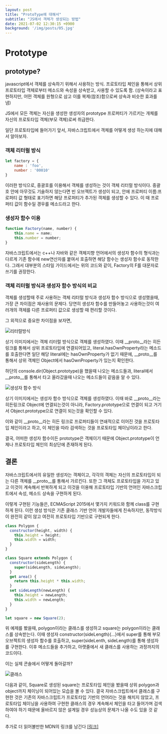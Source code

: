 ```yaml
---
layout: post
title: "ProtoType에 대해서"
subtitle: "JS에서 객체가 생성되는 방법"
date: 2021-07-02 12:30:15 +0900
background: '/img/posts/05.jpg'
---
```

# Prototype
## prototype?
javascript에서 객체를 상속하기 위해서 사용하는 방식.
프로토타입 체인을 통해서 상위 프로토타입 객체로부터 메소드와 속성을 상속받고, 사용할 수 있도록 함.
(상속이라고 표현하지만, 어떤 객체를 원형으로 삼고 이를 복제(참조)함으로써 상속과 비슷한 효과를 냄)

JS에서 모든 객체는 자신을 생성한 생성자의 prototype 프로퍼티가 가르키는 개체를 자신의 프로토타입 객체(부모 객체)로써 취급한다.

일단 프로토타입에 들어가기 앞서, 자바스크립트에서 객체를 어떻게 생성 하는지에 대해서 알아보자.

### 객체 리터럴 방식

```javascript
let factory = {
	name : 'foo',
	number : '00010'
}
```
이러한 방식으로, 중괄호를 이용해서 객체를 생성하는 것이 객체 리터럴 방식이다. 중괄호 안에 아무것도 기술하지 않는다면 빈 오브젝트가 생성이 되고, 안에 프로퍼티 이름:프로퍼티 값 형태로 표기하면 해당 프로퍼티가 추가된 객체를 생성할 수 있다. 이 때 프로퍼티 값이 함수일 경우를 메소드라고 한다.

### 생성자 함수 이용

```javascript
function Factory(name, number) {
    this.name = name;
    this.number = number;
}

```
자바스크립트에서는 c++나 자바와 같은 객체지향 언어에서의 생성자 함수의 형식과는 다르게 기존 함수에 new연산자를 붙여서 호출하면 해당 함수는 생성자 함수로 동작한다. 그래서 대부분의 스타일 가이드에서는 위의 코드와 같이, Factory의 F를 대문자로 쓰기를 권장한다.


### 객체 리터럴 방식과 생성자 함수 방식의 비교
객체를 생성할때 주로 사용하는 객체 리터럴 방식과 생성자 함수 방식으로 생성했을때, 가장 큰 차이점은 재사용의 문제다. 당연히 생성자 함수를 만들어놓고 사용하는것이 여러개의 객체를 다른 프로퍼티 값으로 생성할 때 편리할 것이다.

그 외적으로 중요한 차이점을 보자면, 

![리터럴방식](/img/posts/21_07_02/1.png "이미지 설명(title)")

상기 이미지에서는 객체 리터럴 방식으로 객체를 생성하였다. 이때 __proto__라는 히든링크를 통해서 상위 프로토타입에 연결되어있고, literal.hasOwnProperty라는 메소드를 호출한다면 일단 해당 literal에는 hasOwnProperty가 없기 때문에, __proto__를 통해서 상위 객체인 Object에서 hasOwnProperty가 있는지 확인한다. 

하단의 console.dir(Object.prototype)을 했을때 나오는 메소드들과, literal에서 __proto__를 통해서 타고 올라갔을때 나오는 메소드들이 같음을 알 수 있다.



![생성자 함수 방식](/img/posts/21_07_02/2.png "이미지 설명(title)")

상기 이미지에서는 생성자 함수 방식으로 객체를 생성하였다. 이때 바로 __proto__라는 히든링크로 Object에 연결되는것이 아니라, Factory.prototype으로 연결이 되고 거기서 Object.prototype으로 연결이 되는것을 확인할 수 있다.


이와 같이 __proto__라는 히든 링크로 프로퍼티들이 연쇄적으로 이어진 것을 프로토타입 체인이라고 하고, 이 체인을 따라 검색하는 것을 프로토타입 체이닝이라고 한다.


결국, 어떠한 생성자 함수이든 prototype은 객체이기 때문에 Object.prototype이 언제나 프로토타입 체인의 최상단에 존재하게 된다.


## 결론

자바스크립트에서의 유일한 생성자는 객체이고, 각각의 객체는 자신의 프로토타입이 되는 다른 객체를 __proto__를 통해서 가르킨다. 또한 그 객체도 프로토타입을 가지고 있고 이것이 계속해서 반복하게 되고 이것을 이용해 프로토타입 기반의 언어인 자바스크립트에서 속성, 메소드 상속을 구현하게 된다. 

이렇게 구현된 기능들은, ECMAScript 2015에서 몇가지 키워드와 함께 class를 구현하게 된다. 이런 생성 방식은 기존 클래스 기반 언어 개발자들에게 친숙하지만, 동작방식이 완전히 같이 않고 여전히 프로토타입 기반으로 구현되게 한다.

```javascript
class Polygon {
  constructor(height, width) {
    this.height = height;
    this.width = width;
  }
}

class Square extends Polygon {
  constructor(sideLength) {
    super(sideLength, sideLength);
  }
  get area() {
    return this.height * this.width;
  }
  set sideLength(newLength) {
    this.height = newLength;
    this.width = newLength;
  }
}

let square = new Square(2);
```

위 예제를 봤을때, polygon이라는 클래스를 생성하고 square는 polygon이라는 클래스를 상속받는다. 이때 생성자 constructor(sideLength){...}에서 super를 통해 부모 오브젝트의 생성자 함수를 호출하고, super(sideLenth, sideLength)를 통해 생성자를 구현한다. 이후 메소드들을 추가하고, 아랫줄에서 새 클래스를 사용하는 과정까지의 코드이다. 

이는 실제 콘솔에서 어떻게 돌아갈까?


![클래스](/img/posts/21_07_02/3.png "이미지 설명(title)")

다음과 같이, Square로 생성된 square는 프로토타입 체인을 봤을때 상위 polygon과 object까지 체이닝이 되어있는 모습을 볼 수 있다. 
결국 자바스크립트에서 클래스를 구현한 것은 기존의 자바스크립트가 프로토타입 기반의 언어라는 것을 해치지 않았고, 프로토타입 체이닝을 사용하여 구현한 클래스의 경우 계속해서 체인을 타고 들어가며 검색하여야 하기 때문에 올바르지 않은 설계일 경우 성능상의 문제가 나올 수도 있을 것 같다.

추가로 더 읽어볼만한 MDN의 링크를 남긴다 [[링크]](https://developer.mozilla.org/ko/docs/Web/JavaScript/Inheritance_and_the_prototype_chain)